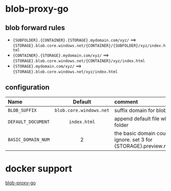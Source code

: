 # blob-proxy-go

## blob forward rules

* `{SUBFOLDER}.{CONTAINER}.{STORAGE}.mydomain.com/xyz/` ==> `{STORAGE}.blob.core.windows.net/{CONTAINER}/{SUBFOLDER}/xyz/index.html`
* `{CONTAINER}.{STORAGE}.mydomain.com/xyz/` ==> `{STORAGE}.blob.core.windows.net/{CONTAINER}/xyz/index.html`
* `{STORAGE}.mydomain.com/xyz/` ==>  `{STORAGE}.blob.core.windows.net/xyz/index.html`

## configuration

| Name | Default | comment |
| :--- | :----: | :---- |
| `BLOB_SUFFIX` | `blob.core.windows.net` | suffix domain for blob |
| `DEFAULT_DOCUMENT` | `index.html` | append default file when list folder  |
| `BASIC_DOMAIN_NUM` | 2 | the basic domain count to ignore. set 3 for {STORAGE}.preview.my.com|


# docker support

[blob-proxy-go](https://github.com/NewFuture/blob-proxy-go/packages/102924)

<!-- `docker pull docker.pkg.github.com/newfuture/blob-proxy-go/blob-proxy-go` -->